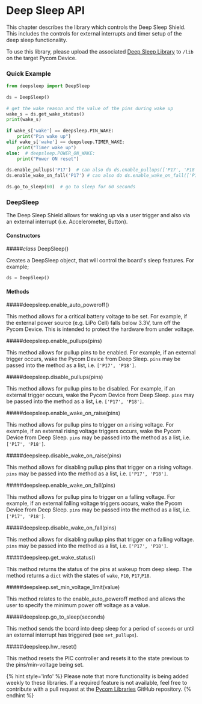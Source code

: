 # Deep Sleep API

This chapter describes the library which controls the Deep Sleep Shield. This includes the controls for external interrupts and timer setup of the deep sleep functionality.

To use this library, please upload the associated [Deep Sleep Library](https://github.com/pycom/pycom-libraries/tree/master/deepsleep) to ``/lib`` on the target Pycom Device.

### Quick Example

```python
from deepsleep import DeepSleep
 
ds = DeepSleep()
 
# get the wake reason and the value of the pins during wake up
wake_s = ds.get_wake_status()
print(wake_s)
 
if wake_s['wake'] == deepsleep.PIN_WAKE:
    print("Pin wake up")
elif wake_s['wake'] == deepsleep.TIMER_WAKE:
    print("Timer wake up")
else:  # deepsleep.POWER_ON_WAKE:
    print("Power ON reset")
 
ds.enable_pullups('P17')  # can also do ds.enable_pullups(['P17', 'P18'])
ds.enable_wake_on_fall('P17') # can also do ds.enable_wake_on_fall(['P17', 'P18'])
 
ds.go_to_sleep(60)  # go to sleep for 60 seconds
```

### DeepSleep

The Deep Sleep Shield allows for waking up via a user trigger and also via an external interrupt (i.e. Accelerometer, Button).

#### Constructors

#####<class><i>class</i> DeepSleep()</class>

Creates a DeepSleep object, that will control the board's sleep features. For example;

```python
ds = DeepSleep()
```

#### Methods

#####<function>deepsleep.enable_auto_poweroff()</function>

This method allows for a critical battery voltage to be set. For example, if the external power source (e.g. LiPo Cell) falls below 3.3V, turn off the Pycom Device. This is intended to protect the hardware from under voltage. 

#####<function>deepsleep.enable_pullups(pins)</function>

This method allows for pullup pins to be enabled. For example, if an external trigger occurs, wake the Pycom Device from Deep Sleep. ``pins`` may be passed into the method as a list, i.e. ``['P17', 'P18']``.

#####<function>deepsleep.disable_pullups(pins)</function>

This method allows for pullup pins to be disabled. For example, if an external trigger occurs, wake the Pycom Device from Deep Sleep. ``pins`` may be passed into the method as a list, i.e. ``['P17', 'P18']``.

#####<function>deepsleep.enable_wake_on_raise(pins)</function>

This method allows for pullup pins to trigger on a rising voltage. For example, if an external rising voltage triggers occurs, wake the Pycom Device from Deep Sleep. ``pins`` may be passed into the method as a list, i.e. ``['P17', 'P18']``.

#####<function>deepsleep.disable_wake_on_raise(pins)</function>

This method allows for disabling pullup pins that trigger on a rising voltage. ``pins`` may be passed into the method as a list, i.e. ``['P17', 'P18']``.

#####<function>deepsleep.enable_wake_on_fall(pins)</function>

This method allows for pullup pins to trigger on a falling voltage. For example, if an external falling voltage triggers occurs, wake the Pycom Device from Deep Sleep. ``pins`` may be passed into the method as a list, i.e. ``['P17', 'P18']``.

#####<function>deepsleep.disable_wake_on_fall(pins)</function>

This method allows for disabling pullup pins that trigger on a falling voltage. ``pins`` may be passed into the method as a list, i.e. ``['P17', 'P18']``.

#####<function>deepsleep.get_wake_status()</function>

This method returns the status of the pins at wakeup from deep sleep. The method returns a ``dict`` with the states of ``wake``, ``P10``, ``P17``,``P18``.

#####<function>deepsleep.set_min_voltage_limit(value)</function>

This method relates to the enable_auto_poweroff method and allows the user to specify the minimum power off voltage as a value.

#####<function>deepsleep.go_to_sleep(seconds)</function>

This method sends the board into deep sleep for a period of ``seconds`` or until an external interrupt has triggered (see ``set_pullups``).

#####<function>deepsleep.hw_reset()</function>

This method resets the PIC controller and resets it to the state previous to the pins/min-voltage being set.

{% hint style='info' %}
Please note that more functionality is being added weekly to these libraries. If a required feature is not available, feel free to contribute with a pull request at the [Pycom Libraries](https://github.com/pycom/pycom-libraries) GitHub repository.
{% endhint %}

